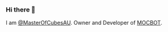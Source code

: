 ### Hi there 👋

I am [@MasterOfCubesAU](https://masterofcubesau.com). Owner and Developer of [MOCBOT](https://mocbot.masterofcubesau.com/).
